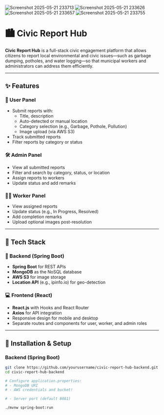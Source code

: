 
![Screenshot 2025-05-21 233713](https://github.com/user-attachments/assets/66ba5e93-e881-49e8-b3c1-67f8f8a01d17)
![Screenshot 2025-05-21 233626](https://github.com/user-attachments/assets/95e1eade-3ee1-4f27-bea0-cfebd1e8bb88)
![Screenshot 2025-05-21 233657](https://github.com/user-attachments/assets/dc3c1dde-b654-42f6-b884-60f684a584ba)
![Screenshot 2025-05-21 233755](https://github.com/user-attachments/assets/4d4394df-af39-43da-ba09-6ba0c59134d7)
# 🏙️ Civic Report Hub

**Civic Report Hub** is a full-stack civic engagement platform that allows citizens to report local environmental and civic issues—such as garbage dumping, potholes, and water logging—so that municipal workers and administrators can address them efficiently.

---

## ✨ Features

### 👥 User Panel
- Submit reports with:
  - Title, description
  - Auto-detected or manual location
  - Category selection (e.g., Garbage, Pothole, Pollution)
  - Image upload (via AWS S3)
- Track submitted reports
- Filter reports by category or status

### 🛠️ Admin Panel
- View all submitted reports
- Filter and search by category, status, or location
- Assign reports to workers
- Update status and add remarks

### 🧑‍🔧 Worker Panel
- View assigned reports
- Update status (e.g., In Progress, Resolved)
- Add completion remarks
- Upload optional images post-resolution

---

## 🧱 Tech Stack

### 🔧 Backend (Spring Boot)
- **Spring Boot** for REST APIs
- **MongoDB** as the NoSQL database
- **AWS S3** for image storage
- **Location API** (e.g., ipinfo.io) for geo-detection

### 💻 Frontend (React)
- **React.js** with Hooks and React Router
- **Axios** for API integration
- Responsive design for mobile and desktop
- Separate routes and components for user, worker, and admin roles

---

## 🚀 Installation & Setup

### Backend (Spring Boot)
```bash
git clone https://github.com/yourusername/civic-report-hub-backend.git
cd civic-report-hub-backend

# Configure application.properties:
# - MongoDB URI
# - AWS credentials and bucket!

# - Server port (default 8081)

./mvnw spring-boot:run
